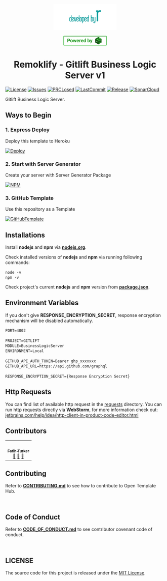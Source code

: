<p align="center">
   <a href="https://remoklify.com">
    <img src="https://raw.githubusercontent.com/remoklify/remoklify.github.io/master/assets/logo/developed-by.png" alt="Logo" width=200>
  </a>
</p>

<p align="center">
   <a href="https://remoklify.com">
    <img src="https://raw.githubusercontent.com/open-template-hub/open-template-hub.github.io/master/assets/min/badge/powered-by-light-mode.min.png" alt="Logo" width=140>
  </a>
</p>


<h1 align="center">
Remoklify - Gitlift Business Logic Server v1
</h1>

[![License](https://img.shields.io/github/license/remoklify/gitlift-business-logic?color=43b043&style=for-the-badge)](LICENSE)
[![Issues](https://img.shields.io/github/issues/remoklify/gitlift-business-logic?color=43b043&style=for-the-badge)](https://github.com/remoklify/gitlift-business-logic/issues)
[![PRCLosed](https://img.shields.io/github/issues-pr-closed-raw/remoklify/gitlift-business-logic?color=43b043&style=for-the-badge)](https://github.com/remoklify/gitlift-business-logic/pulls?q=is%3Apr+is%3Aclosed)
[![LastCommit](https://img.shields.io/github/last-commit/remoklify/gitlift-business-logic?color=43b043&style=for-the-badge)](https://github.com/remoklify/gitlift-business-logic/commits/master)
[![Release](https://img.shields.io/github/release/remoklify/gitlift-business-logic?include_prereleases&color=43b043&style=for-the-badge)](https://github.com/remoklify/gitlift-business-logic/releases)
[![SonarCloud](https://img.shields.io/sonar/quality_gate/open-template-hub_business-logic-server-template?server=https%3A%2F%2Fsonarcloud.io&label=Sonar%20Cloud&style=for-the-badge&logo=sonarcloud)](https://sonarcloud.io/dashboard?id=open-template-hub_business-logic-server-template)

Gitlift Business Logic Server.

## Ways to Begin

### 1. Express Deploy

Deploy this template to Heroku

[![Deploy](https://img.shields.io/badge/Deploy_to-Heroku-7056bf.svg?style=for-the-badge&logo=heroku)](https://heroku.com/deploy?template=https://github.com/remoklify/gitlift-business-logic)

### 2. Start with Server Generator

Create your server with Server Generator Package

[![NPM](https://img.shields.io/badge/NPM-server_generator-cb3837.svg?style=for-the-badge&logo=npm)](https://www.npmjs.com/package/@open-template-hub/server-generator)

### 3. GitHub Template

Use this repository as a Template

[![GitHubTemplate](https://img.shields.io/badge/GitHub-Template-24292e.svg?style=for-the-badge&logo=github)](https://github.com/remoklify/gitlift-business-logic/generate)

## Installations

Install **nodejs** and **npm** via **[nodejs.org](https://nodejs.org)**.

Check installed versions of **nodejs** and **npm** via running following commands:

```
node -v
npm -v
```

Check project's current **nodejs** and **npm** version from **[package.json](package.json)**.

## Environment Variables

If you don't give **RESPONSE_ENCRYPTION_SECRET**, response encryption mechanism will be disabled automatically.

``` applescript
PORT=4002

PROJECT=GITLIFT
MODULE=BusinessLogicServer
ENVIRONMENT=Local

GITHUB_API_AUTH_TOKEN=Bearer ghp_xxxxxxx
GITHUB_API_URL=https://api.github.com/graphql

RESPONSE_ENCRYPTION_SECRET={Response Encryption Secret}
```

## Http Requests

You can find list of available http request in the [requests](assets/requests) directory. You can run http requests directly via **WebStorm**, for more information check out: [jetbrains.com/help/idea/http-client-in-product-code-editor.html](https://jetbrains.com/help/idea/http-client-in-product-code-editor.html)

## Contributors

<!-- ALL-CONTRIBUTORS-LIST:START - Do not remove or modify this section -->
<!-- prettier-ignore-start -->
<!-- markdownlint-disable -->
<table>
  <tr>
    <td align="center"><a href="https://github.com/fatihturker"><img src="https://avatars1.githubusercontent.com/u/2202179?s=460&u=261b1129e7106c067783cb022ab9999aad833bdc&v=4" width="100px;" alt=""/><br /><sub><b>Fatih Turker</b></sub></a><br /><a href="https://github.com/remoklify/gitlift-business-logic/issues/created_by/fatihturker" title="Answering Questions">💬</a> <a href="https://github.com/remoklify/gitlift-business-logic/commits?author=fatihturker" title="Documentation">📖</a> <a href="https://github.com/remoklify/gitlift-business-logic/pulls?q=is%3Apr+reviewed-by%3Afatihturker" title="Reviewed Pull Requests">👀</a></td>
  </tr>
</table>

<!-- markdownlint-enable -->
<!-- prettier-ignore-end -->
<!-- ALL-CONTRIBUTORS-LIST:END -->

## Contributing

Refer to **[CONTRIBUTING.md](https://github.com/open-template-hub/.github/blob/master/docs/CONTRIBUTING.md)** to see how to contribute to Open Template Hub.

<br/>

## Code of Conduct

Refer to **[CODE_OF_CONDUCT.md](https://github.com/open-template-hub/.github/blob/master/docs/CODE_OF_CONDUCT.md)** to see contributor covenant code of conduct.

<br/>

## LICENSE

The source code for this project is released under the [MIT License](LICENSE).
